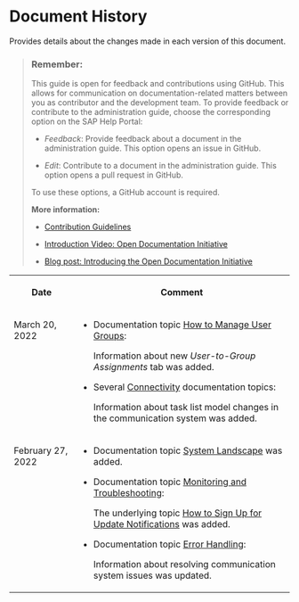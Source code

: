 <!-- loio5e2c27a01c0f45f394a81b3f97eaf66d -->

# Document History

Provides details about the changes made in each version of this document.



> ### Remember:  
> This guide is open for feedback and contributions using GitHub. This allows for communication on documentation-related matters between you as contributor and the development team. To provide feedback or contribute to the administration guide, choose the corresponding option on the SAP Help Portal:
> 
> -   *Feedback*: Provide feedback about a document in the administration guide. This option opens an issue in GitHub.
> 
> -   *Edit*: Contribute to a document in the administration guide. This option opens a pull request in GitHub.
> 
> 
> To use these options, a GitHub account is required.
> 
> **More information:**
> 
> -   [Contribution Guidelines](https://help.sap.com/products/open-documentation-initiative/contribution-guidelines/readme.html)
> 
> -   [Introduction Video: Open Documentation Initiative](https://www.youtube.com/watch?v=DwxrZ6ET3Yc)
> 
> -   [Blog post: Introducing the Open Documentation Initiative](https://blogs.sap.com/2021/05/20/introducing-the-open-documentation-initiative/)


<table>
<tr>
<th valign="top">

Date



</th>
<th valign="top">

Comment



</th>
</tr>
<tr>
<td valign="top">

March 20, 2022



</td>
<td valign="top">

-   Documentation topic [How to Manage User Groups](../User-Management/how-to-manage-user-groups-45bb6c9.md):

    Information about new *User-to-Group Assignments* tab was added.

-   Several [Connectivity](../Connectivity/connectivity-200deae.md) documentation topics:

    Information about task list model changes in the communication system was added.




</td>
</tr>
<tr>
<td valign="top">

February 27, 2022



</td>
<td valign="top">

-   Documentation topic [System Landscape](../System-Landscape/system-landscape-3b9f341.md) was added.

-   Documentation topic [Monitoring and Troubleshooting](../Monitoring-and-Troubleshooting/monitoring-and-troubleshooting-1f86b8f.md):

    The underlying topic [How to Sign Up for Update Notifications](../Monitoring-and-Troubleshooting/how-to-sign-up-for-update-notifications-77c4077.md) was added.

-   Documentation topic [Error Handling](../Monitoring-and-Troubleshooting/error-handling-e5eb3d8.md):

    Information about resolving communication system issues was updated.




</td>
</tr>
</table>

